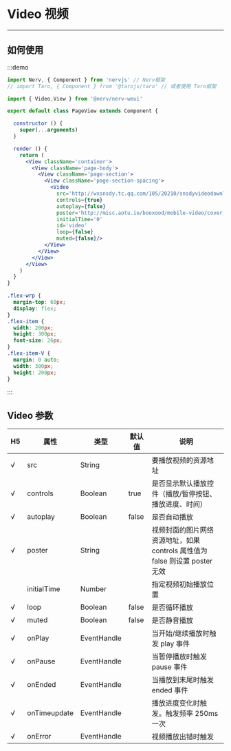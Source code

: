 # Video 视频

---

## 如何使用

:::demo

```jsx
import Nerv, { Component } from 'nervjs' // Nerv框架
// import Taro, { Component } from '@tarojs/taro' // 或者使用 Taro框架

import { Video,View } from '@nerv/nerv-weui'

export default class PageView extends Component {

  constructor () {
    super(...arguments)
  }

  render () {
    return (
      <View className='container'>
        <View className='page-body'>
          <View className='page-section'>
            <View className='page-section-spacing'>
              <Video
                src='http://wxsnsdy.tc.qq.com/105/20210/snsdyvideodownload?filekey=30280201010421301f0201690402534804102ca905ce620b1241b726bc41dcff44e00204012882540400&bizid=1023&hy=SH&fileparam=302c020101042530230204136ffd93020457e3c4ff02024ef202031e8d7f02030f42400204045a320a0201000400'
                controls={true}
                autoplay={false}
                poster='http://misc.aotu.io/booxood/mobile-video/cover_900x500.jpg'
                initialTime='0'
                id='video'
                loop={false}
                muted={false}/>
            </View>
          </View>
        </View>
      </View>
    )
  }
}

```
```scss
.flex-wrp {
  margin-top: 60px;
  display: flex;
}
.flex-item {
  width: 200px;
  height: 300px;
  font-size: 26px;
}
.flex-item-V {
  margin: 0 auto;
  width: 300px;
  height: 200px;
}
```
:::

## Video 参数

| H5  | 属性         | 类型        | 默认值 | 说明                                                                        |
| -------- | ------------ | ----------- | ------ | --------------------------------------------------------------------------- |
| √        | src          | String      |        | 要播放视频的资源地址                                                        |
| √        | controls     | Boolean     | true   | 是否显示默认播放控件（播放/暂停按钮、播放进度、时间）                       |
| √        | autoplay     | Boolean     | false  | 是否自动播放                                                                |
| √        | poster       | String      |        | 视频封面的图片网络资源地址，如果 controls 属性值为 false 则设置 poster 无效 |
|          | initialTime  | Number      |        | 指定视频初始播放位置                                                        |
| √        | loop         | Boolean     | false  | 是否循环播放                                                                |
| √        | muted        | Boolean     | false  | 是否静音播放                                                                |
| √        | onPlay       | EventHandle |        | 当开始/继续播放时触发 play 事件                                             |
| √        | onPause      | EventHandle |        | 当暂停播放时触发 pause 事件                                                 |
| √        | onEnded      | EventHandle |        | 当播放到末尾时触发 ended 事件                                               |
| √        | onTimeupdate | EventHandle |        | 播放进度变化时触发。触发频率 250ms 一次                                     |
| √        | onError      | EventHandle |        | 视频播放出错时触发                                                          |
